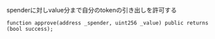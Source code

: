 spenderに対しvalue分まで自分のtokenの引き出しを許可する
```solidity
function approve(address _spender, uint256 _value) public returns (bool success);
```
